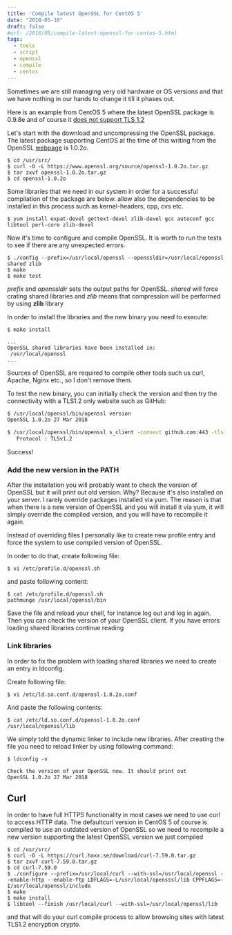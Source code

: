 ```yaml
---
title: 'Compile latest OpenSSL for CentOS 5'
date: "2018-05-10"
draft: false
#url: /2018/05/compile-latest-openssl-for-centos-5.html
tags: 
  - tools
  - script
  - openssl
  - compile
  - centos
---
```

  
Sometimes we are still managing very old hardware or OS versions and that we have nothing in our hands to change it till it phases out.  
  
Here is an example from CentOS 5 where the latest OpenSSL package is 0.9.8e and of course it [does not support TLS 1.2](https://access.redhat.com/articles/1462353)  
  
Let's start with the download and uncompressing the OpenSSL package. The latest package supporting CentOS at the time of this writing from the OpenSSL [webpage](https://www.openssl.org/source/) is 1.0.2o.  

```
$ cd /usr/src/  
$ curl -O -L https://www.openssl.org/source/openssl-1.0.2o.tar.gz  
$ tar zxvf openssl-1.0.2o.tar.gz  
$ cd openssl-1.0.2o  
```

Some libraries that we need in our system in order for a successful compilation of the package are below. allow also the dependencies to be installed in this process such as kernel-headers, cpp, cvs etc.  

```
$ yum install expat-devel gettext-devel zlib-devel gcc autoconf gcc libtool perl-core zlib-devel  
```
  
Now it's time to configure and compile OpenSSL. It is worth to run the tests to see if there are any unexpected errors.  

```
$ ./config --prefix=/usr/local/openssl --openssldir=/usr/local/openssl shared zlib  
$ make  
$ make test
```
  
_prefix_ and _openssldir_ sets the output paths for OpenSSL. _shared_ will force crating shared libraries and _zlib_ means that compression will be performed by using **zlib** library  
  
In order to install the libraries and the new binary you need to execute:  

```
$ make install  

...  
OpenSSL shared libraries have been installed in:  
 /usr/local/openssl  
...
```

Sources of OpenSSL are required to compile other tools such us curl, Apache, Nginx etc., so I don't remove them.  
  
To test the new binary, you can initially check the version and then try the connectivity with a TLS1.2 only website such as GitHub:  

```bash
$ /usr/local/openssl/bin/openssl version  
OpenSSL 1.0.2o 27 Mar 2018

$ /usr/local/openssl/bin/openssl s_client -connect github.com:443 -tls1_2 | grep Protocol  
   Protocol : TLSv1.2  
```

Success!  


### Add the new version in the PATH

After the installation you will probably want to check the version of OpenSSL but it will print out old version. Why? Because it's also installed on your server. I rarely override packages installed via yum. The reason is that when there is a new version of OpenSSL and you will install it via yum, it will simply override the compiled version, and you will have to recompile it again.  
  
Instead of overriding files I personally like to create new profile entry and force the system to use compiled version of OpenSSL.  
  
In order to do that, create following file:  

```
$ vi /etc/profile.d/openssl.sh  
```

and paste following content:  

```
$ cat /etc/profile.d/openssl.sh  
pathmunge /usr/local/openssl/bin
```

Save the file and reload your shell, for instance log out and log in again. Then you can check the version of your OpenSSL client. If you have errors loading shared libraries continue reading  

### Link libraries

In order to fix the problem with loading shared libraries we need to create an entry in ldconfig.  
  
Create following file:  

```
$ vi /etc/ld.so.conf.d/openssl-1.0.2o.conf  
```

And paste the following contents:  

```
$ cat /etc/ld.so.conf.d/openssl-1.0.2o.conf  
/usr/local/openssl/lib  
```

We simply told the dynamic linker to include new libraries. After creating the file you need to reload linker by using following command:  

```
$ ldconfig -v  

Check the version of your OpenSSL now. It should print out  
OpenSSL 1.0.2o 27 Mar 2018  
```  

## Curl

In order to have full HTTPS functionality in most cases we need to use curl to access HTTP data. The defaultcurl version in CentOS 5 of course is compiled to use an outdated version of OpenSSL so we need to recompile a new version supporting the latest OpenSSL version we just compiled  

```
$ cd /usr/src/  
$ curl -O -L https://curl.haxx.se/download/curl-7.59.0.tar.gz  
$ tar zxvf curl-7.59.0.tar.gz  
$ cd curl-7.59.0  
$ ./configure --prefix=/usr/local/curl --with-ssl=/usr/local/openssl --enable-http --enable-ftp LDFLAGS=-L/usr/local/opensssl/lib CPPFLAGS=-I/usr/local/openssl/include  
$ make  
$ make install  
$ libtool --finish /usr/local/curl --with-ssl=/usr/local/openssl/lib  
```

and that will do your curl compile process to allow browsing sites with latest TLS1.2 encryption crypto.